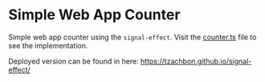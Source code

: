 # Simple Web App Counter

Simple web app counter using the `signal-effect`.
Visit the [counter.ts](./src/counter.ts) file to see the implementation.


Deployed version can be found in here: https://tzachbon.github.io/signal-effect/